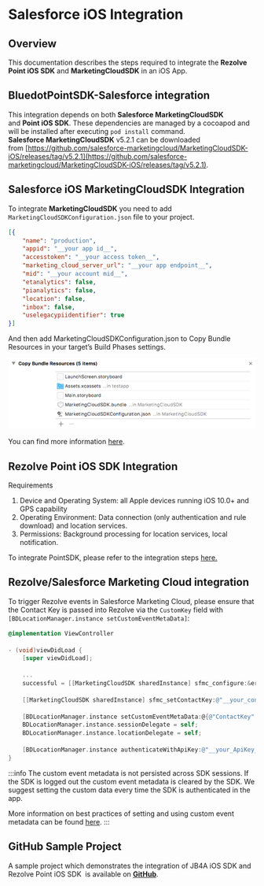 Salesforce iOS Integration
==========================

Overview
--------

This documentation describes the steps required to integrate the **Rezolve Point iOS SDK** and **MarketingCloudSDK** in an iOS App.

BluedotPointSDK-Salesforce integration
--------------------------------------

This integration depends on both **Salesforce MarketingCloudSDK** and **Point iOS SDK**. These dependencies are managed by a cocoapod and will be installed after executing `pod install` command. **Salesforce MarketingCloudSDK** v5.2.1 can be downloaded from [https://github.com/salesforce-marketingcloud/MarketingCloudSDK-iOS/releases/tag/v5.2.1](https://github.com/salesforce-marketingcloud/MarketingCloudSDK-iOS/releases/tag/v5.2.1).

Salesforce iOS MarketingCloudSDK Integration
--------------------------------------------

To integrate **MarketingCloudSDK** you need to add `MarketingCloudSDKConfiguration.json` file to your project.

```json
[{
    "name": "production",
    "appid": "__your app id__",
    "accesstoken": "__your access token__",
    "marketing_cloud_server_url": "__your app endpoint__",
    "mid": "__your account mid__",
    "etanalytics": false,
    "pianalytics": false,
    "location": false,
    "inbox": false,
    "uselegacypiidentifier": true
}]
```

And then add MarketingCloudSDKConfiguration.json to Copy Bundle Resources in your target’s Build Phases settings.

![](../../../assets/SDKConfigure6.png)

You can find more information [here](https://salesforce-marketingcloud.github.io/MarketingCloudSDK-iOS/get-started/apple.html).

Rezolve Point iOS SDK Integration
---------------------------------

Requirements

1.  Device and Operating System: all Apple devices running iOS 10.0+ and GPS capability
2.  Operating Environment: Data connection (only authentication and rule download) and location services.
3.  Permissions: Background processing for location services, local notification.

To integrate PointSDK, please refer to the integration steps [here.](../../../Point%20SDK/iOS/Quick%20Start.md)

Rezolve/Salesforce Marketing Cloud integration
----------------------------------------------

To trigger Rezolve events in Salesforce Marketing Cloud, please ensure that the Contact Key is passed into Rezolve via the `CustomKey` field with `[BDLocationManager.instance setCustomEventMetaData]`:

```objectivec
@implementation ViewController

- (void)viewDidLoad {
    [super viewDidLoad];
 
    ...
    successful = [[MarketingCloudSDK sharedInstance] sfmc_configure:&error];
 
    [[MarketingCloudSDK sharedInstance] sfmc_setContactKey:@"__your_contactKey__"];
 
    [BDLocationManager.instance setCustomEventMetaData:@{@"ContactKey": [[MarketingCloudSDK sharedInstance] sfmc_contactKey]}];
    BDLocationManager.instance.sessionDelegate = self;
    BDLocationManager.instance.locationDelegate = self;
 
    [BDLocationManager.instance authenticateWithApiKey:@"__your_ApiKey__" requestAuthorization:authorizedAlways];
}
```


:::info
The custom event metadata is not persisted across SDK sessions. If the SDK is logged out the custom event metadata is cleared by the SDK. We suggest setting the custom data every time the SDK is authenticated in the app.

More information on best practices of setting and using custom event metadata can be found [here](../../../Custom%20Data.md).
:::

**GitHub Sample Project**
-------------------------

A sample project which demonstrates the integration of JB4A iOS SDK and Rezolve Point iOS SDK  is available on **[GitHub](https://github.com/Bluedot-Innovation/Salesforce-Simple-Integration-Demo-iOS)**.